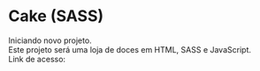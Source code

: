# Cake (SASS)
Iniciando novo projeto.<br>
Este projeto será uma loja de doces em HTML, SASS e JavaScript.<br>
Link de acesso: 
